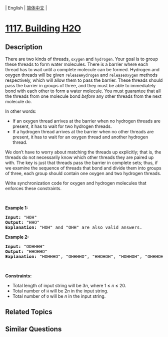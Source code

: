 
| English | [简体中文](README.md) |

# [1117. Building H2O](https://leetcode-cn.com/problems/building-h2o/)

## Description

<p>There are two kinds of threads, <code>oxygen</code> and <code>hydrogen</code>. Your goal is to group these threads to form water molecules.&nbsp;There is a barrier where each thread has to&nbsp;wait until a complete molecule can be formed. Hydrogen and oxygen threads will be given <code>releaseHydrogen</code>&nbsp;and <code>releaseOxygen</code>&nbsp;methods respectively, which will allow them to pass the barrier. These threads should pass the barrier in groups of three, and they must be able to immediately bond with each other to form a water molecule.&nbsp;You must guarantee that all the threads from one molecule bond <em>before</em> any other threads from the next molecule do.</p>

<p>In other words:</p>

<ul>
	<li>If an oxygen thread arrives at the barrier when no hydrogen threads are present, it has to wait for two hydrogen threads.</li>
	<li>If a hydrogen thread arrives at the barrier when no other threads are present, it has to wait for an oxygen thread and another hydrogen thread.</li>
</ul>

<p>We don&rsquo;t have to worry about matching the threads up explicitly; that is, the threads do not necessarily know which other threads they are paired up with. The key is just that threads pass the barrier in complete sets; thus, if we examine the sequence of threads that bond and divide them into groups of three, each group should contain one oxygen and two hydrogen threads.</p>

<p>Write synchronization code for oxygen and hydrogen molecules that enforces these constraints.</p>

<div>
<p>&nbsp;</p>
</div>

<div>
<p><strong>Example 1:</strong></p>

<pre>
<strong>Input: </strong><span id="example-input-1-1">&quot;HOH&quot;</span>
<strong>Output: </strong><span id="example-output-1">&quot;HHO&quot;
<strong>Explanation:</strong> &quot;HOH&quot; and &quot;OHH&quot; are also valid answers.</span>
</pre>

<div>
<p><strong>Example 2:</strong></p>

<pre>
<strong>Input: </strong><span id="example-input-1-1">&quot;OOHHHH&quot;</span>
<strong>Output: </strong><span id="example-output-1">&quot;HHOHHO&quot;
<strong>Explanation:</strong> &quot;HOHHHO&quot;, &quot;OHHHHO&quot;, &quot;HHOHOH&quot;, &quot;HOHHOH&quot;, &quot;OHHHOH&quot;, &quot;HHOOHH&quot;, &quot;HOHOHH&quot; and &quot;OHHOHH&quot; are also valid answers.</span>
</pre>
</div>
</div>

<p>&nbsp;</p>
<p><strong>Constraints:</strong></p>

<ul>
	<li>Total length of input string will be 3<em>n</em>, where 1 &le;&nbsp;<em>n</em>&nbsp;&le; 20.</li>
	<li>Total number of <code>H</code> will be 2<em>n</em>&nbsp;in the input string.</li>
	<li>Total number of <code>O</code> will&nbsp;be <em>n</em>&nbsp;in the input&nbsp;string.</li>
</ul>


## Related Topics



## Similar Questions


